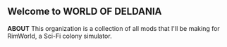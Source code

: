 ## Welcome to WORLD OF DELDANIA


**ABOUT**
This organization is a collection of all mods that I'll be making for RimWorld, a Sci-Fi colony simulator.

